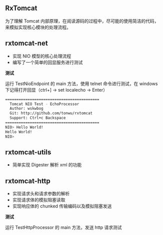 ## RxTomcat

为了理解 Tomcat 内部原理，在阅读源码的过程中，尽可能的使用简洁的代码，来模拟实现核心模块的处理流程。

## rxtomcat-net

 - 实现 NIO 模型的核心处理流程
 - 编写了一个简单的回显服务进行测试

**测试**

运行 TestNioEndpoint 的 main 方法，使用 telnet 命令进行测试，在 windows 下记得打开回显（ctrl+] -> set localecho -> Enter）

```bash
==========================================
  Tomcat NIO Test - EchoProcessor
  Author: wskwbog
  Git: http://github.com/tonwu/rxtomcat
  Support: Ctrl+c Backspace
==========================================
NIO> Hello World!
Hello World!
NIO>
```

## rxtomcat-utils

 - 简单实现 Digester 解析 xml 的功能

## rxtomcat-http

 - 实现请求头和请求参数的解析
 - 实现请求体的模拟阻塞读取
 - 实现响应体的 chunked 传输编码以及模拟阻塞发送
 
**测试**

运行 TestHttpProcessor 的 main 方法，发送 http 请求测试
